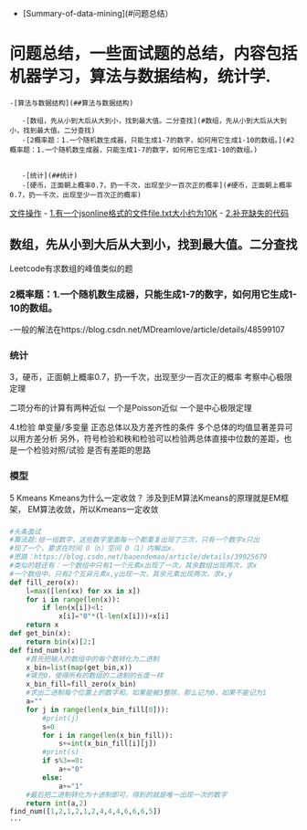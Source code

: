 <!-- TOC -->
- [Summary-of-data-mining](#问题总结）
# 问题总结，一些面试题的总结，内容包括机器学习，算法与数据结构，统计学.
	-[算法与数据结构](##算法与数据结构)

	   -[数组，先从小到大后从大到小，找到最大值。二分查找](#数组，先从小到大后从大到小，找到最大值。二分查找)
	   -[2概率题：1.一个随机数生成器，只能生成1-7的数字，如何用它生成1-10的数组。](#2概率题：1.一个随机数生成器，只能生成1-7的数字，如何用它生成1-10的数组。)


	   -[统计](##统计)
	   -[硬币，正面朝上概率0.7，扔一千次，出现至少一百次正的概率](#硬币，正面朝上概率0.7，扔一千次，出现至少一百次正的概率)

   [文件操作](#文件操作)
        - [1.有一个jsonline格式的文件file.txt大小约为10K](#1有一个jsonline格式的文件filetxt大小约为10k)
        - [2.补充缺失的代码](#2补充缺失的代码)
 ## 数组，先从小到大后从大到小，找到最大值。二分查找
 Leetcode有求数组的峰值类似的题
 
### 2概率题：1.一个随机数生成器，只能生成1-7的数字，如何用它生成1-10的数组。

 -一般的解法在https://blog.csdn.net/MDreamlove/article/details/48599107

### 统计
3，硬币，正面朝上概率0.7，扔一千次，出现至少一百次正的概率
   考察中心极限定理

二项分布的计算有两种近似  一个是Poisson近似 一个是中心极限定理

4.t检验 单变量/多变量  正态总体以及方差齐性的条件   多个总体的均值显著差异可以用方差分析
另外，符号检验和秩和检验可以检验两总体直接中位数的差距，也是一个检验对照/试验
是否有差距的思路

### 模型
5 Kmeans   Kmeans为什么一定收敛？  涉及到EM算法Kmeans的原理就是EM框架，
EM算法收敛，所以Kmeans一定收敛


###
```Python
#头条面试
#算法题:给一组数字，这些数字里面每一个都重复出现了三次，只有一个数字x只出
#现了一个，要求在时间 O（n）空间 O（1）内解出x.
#思路：https://blog.csdn.net/baoendemao/article/details/39925679
#类似的题还有：一个数组中只有1一个元素x出现了一次，其余数组出现两次，求x
#一个数组中，只有2个互异元素x,y出现一次，其余元素出现两次，求x,y
def fill_zero(x):
    l=max([len(xx) for xx in x])
    for i in range(len(x)):
        if len(x[i])<l:
            x[i]="0"*(l-len(x[i]))+x[i]
    return x            
def get_bin(x):
    return bin(x)[2:]
def find_num(x):
    #首先把输入的数组中的每个数转化为二进制
    x_bin=list(map(get_bin,x))
    #填充0，使得所有的数组的二进制的长度一样
    x_bin_fill=fill_zero(x_bin)
    #求出二进制每个位置上的数字和，如果能被3整除，那么记为0，如果不能记为1
    a=""
    for j in range(len(x_bin_fill[0])):
        #print(j)      
        s=0
        for i in range(len(x_bin_fill)):
            s+=int(x_bin_fill[i][j])
        #print(s)
        if s%3==0:
            a+="0"
        else:
            a+="1"
    #最后把二进制转化为十进制即可，得到的就是唯一出现一次的数字
    return int(a,2)
find_num([1,2,1,2,1,2,4,4,4,6,6,6,5])
···
